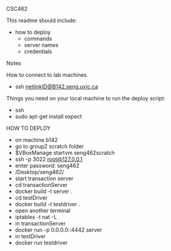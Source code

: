 CSC462

This readme should include:
- how to deploy
  - commands
  - server names
  - credentials

Notes

How to connect to lab machines.
- ssh netlinkID@B142.seng.uvic.ca

Things you need on your local machine to run the deploy script:
- ssh
- sudo apt-get install expect

HOW TO DEPLOY
- on machine b142
- go to group2 scratch folder
- $VBoxManage startvm seng462scratch
- ssh -p 3022 root@127.0.0.1
- enter password: seng462
- /Desktop/seng462/
- start transaction server
- cd transactionServer
- docker build -t server .
- cd testDriver
- docker build -t testdriver .
- open another terminal
- iptables -t nat -L
- in transactionServer
- docker run -p 0.0.0.0::4442 server
- in testDriver
- docker run testdriver 
